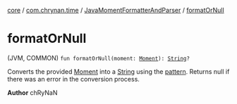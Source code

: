 [core](../../index.md) / [com.chrynan.time](../index.md) / [JavaMomentFormatterAndParser](index.md) / [formatOrNull](./format-or-null.md)

# formatOrNull

(JVM, COMMON) `fun formatOrNull(moment: `[`Moment`](../-moment/index.md)`): `[`String`](https://kotlinlang.org/api/latest/jvm/stdlib/kotlin/-string/index.html)`?`

Converts the provided [Moment](../-moment/index.md) into a [String](https://kotlinlang.org/api/latest/jvm/stdlib/kotlin/-string/index.html) using the [pattern](../-moment-formatter/pattern.md). Returns null if there was an error in the
conversion process.

**Author**
chRyNaN

